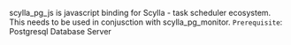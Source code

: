 scylla_pg_js is javascript binding for Scylla - task scheduler ecosystem. This needs to be used in conjusction with scylla_pg_monitor. 
``Prerequisite``: Postgresql Database Server